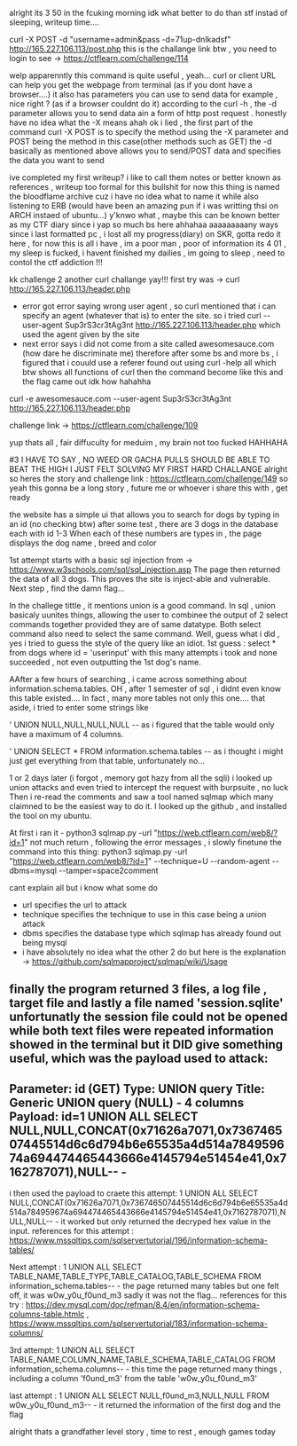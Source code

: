 alright its 3 50 in the fcuking morning idk what better to do than stf instad of sleeping, writeup time....

curl -X POST -d "username=admin&pass -d=71up-dnlkadsf" http://165.227.106.113/post.php
this is the challange link btw , you need to login to see -> https://ctflearn.com/challenge/114 

welp apparenntly this command is quite useful , yeah... 
curl or client URL can help you get the webpage from terminal (as if you dont have a browser....)
it also has parameters you can use to send data for example , nice right ? (as if a browser couldnt do it)
according to the curl -h , the -d parameter allows you to send data ain a form of http post request . honestly have no idea what the -X means ahah
ok i lied , the first part of the command curl -X POST is to specify the method using the -X parameter and POST being the method in this case(other methods such as GET)
the -d basically as mentioned above allows you to send/POST data and specifies the data you want to send 

ive completed my first writeup?
i like to call them notes or better known as references , writeup too formal for this bullshit 
for now this thing is named the bloodflame archive cuz i have no idea what to name it while also listening to ERB (would have been an amazing pun if i was writting thsi on ARCH instaed of ubuntu...)
y'knwo what , maybe this can be known better as my CTF diary since i yap so much bs here ahhahaa
aaaaaaaaany ways since i last formatted pc , i lost all my progress(diary) on SKR, gotta redo it here , for now this is all i have , im a poor man , poor of information 
its 4 01 , my sleep is fucked, i havent finished my dailies , im going to sleep , need to contol the ctf addiction !!!


kk challenge 2 
another curl challange yay!!!
first try was -> curl http://165.227.106.113/header.php
- error got error saying wrong user agent , so curl mentioned that i can specify an agent (whatever that is) to enter the site.
so i tried curl --user-agent Sup3rS3cr3tAg3nt http://165.227.106.113/header.php which used the agent given by the site
- next error says i did not come from a site called awesomesauce.com (how dare he discriminate me)
therefore after some bs and more bs , i figured that i couuld use a referer
found out using curl -help all   which btw shows all functions of curl
then the command become like this and the flag came out idk how hahahha 

curl -e awesomesauce.com  --user-agent Sup3rS3cr3tAg3nt http://165.227.106.113/header.php

challenge link -> https://ctflearn.com/challenge/109

yup thats all , fair diffuculty for meduim , my brain not too fucked HAHHAHA

#3
I HAVE TO SAY , NO WEED OR GACHA PULLS SHOULD BE ABLE TO BEAT THE HIGH I JUST FELT SOLVING MY FIRST HARD CHALLANGE 
alright so heres the story and challenge link : https://ctflearn.com/challenge/149
so yeah this gonna be a long story , future me or whoever i share this with , get ready

the website has a simple ui that allows you to search for dogs by typing in an id (no checking btw)
after some test , there are 3 dogs in the database each with id 1-3
When each of these numbers are types in , the page displays the dog name , breed and color 

1st attempt starts with a basic sql injection from -> https://www.w3schools.com/sql/sql_injection.asp
The page then returned the data of all 3 dogs. 
This proves the site is inject-able and vulnerable.
Next step , find the damn flag...

In the challege tittle , it mentions union is a good command.
In sql , union basicaly uunites things, allowing the user to combinee the output of 2 select commands together provided they are of same datatype. 
Both select command also need to select the same command. 
Well, guess what i did , yes i tried to guess the style of the query like an idiot. 
1st guess : select * from dogs where id = 'userinput'
with this many attempts i took and none succeeded , not even outputting the 1st dog's name. 

AAfter a few hours of searching , i came across something about information.schema.tables. 
OH , after 1 semester of sql , i didnt even know this table existed....
In fact , many more tables not only this one....
that aside, i tried to enter some strings like 

' UNION NULL,NULL,NULL,NULL -- 
as i figured that the table would only have a maximum of 4 columns.

' UNION SELECT * FROM information.schema.tables -- 
as i thought i might just get everything from that table, unfortunately no...

1 or 2 days later (i forgot , memory got hazy from all the sqli)
i looked up union attacks and even tried to intercept the request with burpsuite , no luck
Then i re-read the comments and saw a tool named sqlmap which many claimned to be the easiest way to do it. 
I looked up the github , and installed the tool on my ubuntu. 

At first i ran it  - python3 sqlmap.py -url "https://web.ctflearn.com/web8/?id=1"
not much return , following the error messages , i slowly finetune the command into this thing: 
python3 sqlmap.py -url "https://web.ctflearn.com/web8/?id=1" --technique=U --random-agent --dbms=mysql --tamper=space2comment

cant explain all but i know what some do
- url specifies the url to attack
- technique specifies the technique to use in this case being a union attack
- dbms specifies the database type which sqlmap has already found out being mysql
- i have absolutely no idea what the other 2 do but here is the explanation -> https://github.com/sqlmapproject/sqlmap/wiki/Usage

finally the program returned 3 files, a log file , target file and lastly a file named 'session.sqlite'
unfortunatly the session file could not be opened while both text files were repeated information showed in the terminal 
but it DID give something useful, which was the payload used to attack:
---
Parameter: id (GET)
    Type: UNION query
    Title: Generic UNION query (NULL) - 4 columns
    Payload: id=1 UNION ALL SELECT NULL,NULL,CONCAT(0x71626a7071,0x736746507445514d6c6d794b6e65535a4d514a784959674a694474465443666e4145794e51454e41,0x7162787071),NULL-- -
---

i then used the payload to craete this attempt: 
1 UNION ALL SELECT NULL,CONCAT(0x71626a7071,0x736746507445514d6c6d794b6e65535a4d514a784959674a694474465443666e4145794e51454e41,0x7162787071),NULL,NULL-- -
it worked but only returned the decryped hex value in the input. 
references for this attempt : https://www.mssqltips.com/sqlservertutorial/196/information-schema-tables/ 

Next attempt :
1 UNION ALL SELECT TABLE_NAME,TABLE_TYPE,TABLE_CATALOG,TABLE_SCHEMA FROM information_schema.tables-- -
the page returned many tables but one felt off, it was w0w_y0u_f0und_m3
sadly it was not the flag...
references for this try : https://dev.mysql.com/doc/refman/8.4/en/information-schema-columns-table.htmlc , https://www.mssqltips.com/sqlservertutorial/183/information-schema-columns/

3rd attempt: 
1 UNION ALL SELECT TABLE_NAME,COLUMN_NAME,TABLE_SCHEMA,TABLE_CATALOG FROM information_schema.columns-- -
this time the page returned many things , including a column 'f0und_m3' from the table 'w0w_y0u_f0und_m3'


last attempt : 
1 UNION ALL SELECT NULL,f0und_m3,NULL,NULL FROM w0w_y0u_f0und_m3-- -
it returned the information of the first dog and the flag 

alright thats a grandfather level story , time to rest , enough games today 













